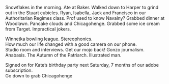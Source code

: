 Snowflakes in the morning. Ate at Baker. Walked down to Harper to grind out in the Stuart cubicles. Ryan, Isabella, Jack and Francisco in our Authoritarian Regimes class. Prof used to know Navalny? Grabbed dinner at Woodlawn. Pancake clouds and Chicagohenge. Grabbed some ice cream from Target. Impractical jokers.

Winnetka bowling league. Stereophonics.   
How much our life changed with a good camera on our phone.   
Studio room and interviews. Get our mojo back\! Gonzo journalism.  
Anabasis. The Autumn of the Patriarch. Illustrated man. 

Signed on for Kate’s birthday party next Saturday, 7 months of our adobe subscription.   
Go down to grab Chicagohenge
